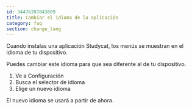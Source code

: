 ```yaml
---
id: 34476207843609
title: Cambiar el idioma de la aplicación
category: faq
section: change_lang
---
```


Cuando instalas una aplicación Studycat, los menús se muestran en el idioma de tu dispositivo.

Puedes cambiar este idioma para que sea diferente al de tu dispositivo.

1. Ve a Configuración
2. Busca el selector de idioma
3. Elige un nuevo idioma

El nuevo idioma se usará a partir de ahora.

